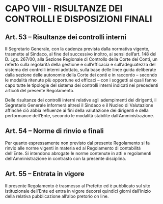 # CAPO VIII - RISULTANZE DEI CONTROLLI E DISPOSIZIONI FINALI

## Art. 53 – Risultanze dei controlli interni
Il Segretario Generale, con la cadenza prevista dalla normativa vigente, trasmette al Sindaco, al fine del successivo inoltro, ai sensi dell’art. 148 del D. Lgs. 267/00, alla Sezione Regionale di Controllo della Corte dei Conti, un referto sulla regolarità della gestione e sull’efficacia e sull’adeguatezza del sistema dei controlli interni adottato, sulla base delle linee guida deliberate dalla sezione delle autonomie della Corte dei conti e in raccordo – secondo le modalità ritenute più opportune ed efficaci – con i soggetti ai quali fanno capo tutte le tipologie del sistema dei controlli interni indicati nei precedenti articoli del presente Regolamento.

Delle risultanze dei controlli interni relative agli adempimenti dei dirigenti, il Segretario Generale informerà altresì il Sindaco e il Nucleo di Valutazione affinchè ciò abbia refluenze ai fini della valutazione dei dirigenti e della performance dell’Ente, secondo le modalità stabilite dall’Amministrazione.


## Art. 54 – Norme di rinvio e finali
Per quanto espressamente non previsto dal presente Regolamento si fa rinvio alle norme vigenti in materia ed al Regolamento di contabilità dell’Ente.
Si intendono abrogate le norme contenute in atti e regolamenti dell’Amministrazione in contrasto con la presente disciplina.


## Art. 55 – Entrata in vigore
Il presente Regolamento è trasmesso al Prefetto ed è pubblicato sul sito istituzionale dell’Ente ed entra in vigore decorsi quindici giorni dall’inizio della relativa pubblicazione all’albo pretorio on line.
